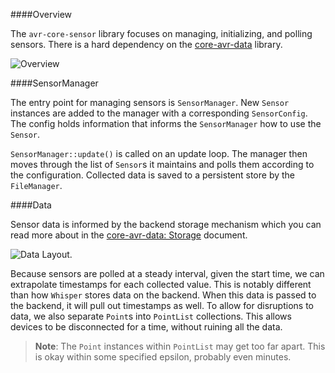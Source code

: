 ####Overview

The `avr-core-sensor` library focuses on managing, initializing, and polling sensors. There is a hard dependency on the [core-avr-data](core-avr-data.md) library.

![Overview](https://www.lucidchart.com/publicSegments/view/d404875d-51d6-4e6a-911f-892a003210e5/image.png)

####SensorManager

The entry point for managing sensors is `SensorManager`. New `Sensor` instances are added to the manager with a corresponding `SensorConfig`. The config holds information that informs the `SensorManager` how to use the `Sensor`.

`SensorManager::update()` is called on an update loop. The manager then moves through the list of `Sensor`s it maintains and polls them according to the configuration. Collected data is saved to a persistent store by the `FileManager`.


####Data

Sensor data is informed by the backend storage mechanism which you can read more about in the [core-avr-data: Storage](core-avr-data.storage.md) document.

![Data Layout.](https://www.lucidchart.com/publicSegments/view/77f88ead-2daa-4ba4-a37f-085c02dca509/image.png)

Because sensors are polled at a steady interval, given the start time, we can extrapolate timestamps for each collected value. This is notably different than how `Whisper` stores data on the backend. When this data is passed to the backend, it will pull out timestamps as well. To allow for disruptions to data, we also separate `Point`s into `PointList` collections. This allows devices to be disconnected for a time, without ruining all the data.

> **Note**: The `Point` instances within `PointList` may get too far apart. This is okay within some specified epsilon, probably even minutes.